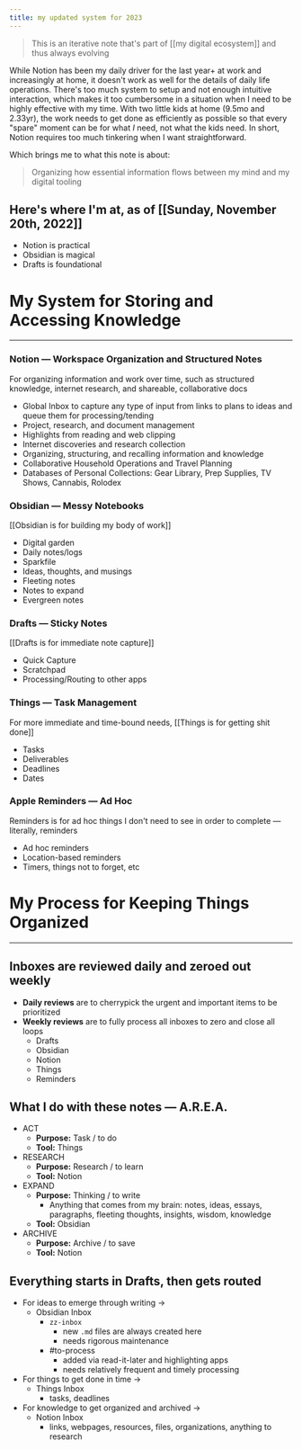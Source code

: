 ```yaml
---
title: my updated system for 2023
---
```


> This is an iterative note that's part of [[my digital ecosystem]] and thus always evolving

While Notion has been my daily driver for the last year+ at work and increasingly at home, it doesn't work as well for the details of daily life operations. There's too much system to setup and not enough intuitive interaction, which makes it too cumbersome in a situation when I need to be highly effective with my time. With two little kids at home (9.5mo and 2.33yr), the work needs to get done as efficiently as possible so that every "spare" moment can be for what *I* need, not what the kids need. In short, Notion requires too much tinkering when I want straightforward.

Which brings me to what this note is about:

> Organizing how essential information flows between my mind and my digital tooling

## Here's where I'm at, as of [[Sunday, November 20th, 2022]]
- Notion is practical
- Obsidian is magical
- Drafts is foundational

# My System for Storing and Accessing Knowledge
---
### Notion — Workspace Organization and Structured Notes
For organizing information and work over time, such as structured knowledge, internet research, and shareable, collaborative docs
- Global Inbox to capture any type of input from links to plans to ideas and queue them for processing/tending
- Project, research, and document management
- Highlights from reading and web clipping
- Internet discoveries and research collection
- Organizing, structuring, and recalling information and knowledge
- Collaborative Household Operations and Travel Planning
- Databases of Personal Collections: Gear Library, Prep Supplies, TV Shows, Cannabis, Rolodex


### Obsidian — Messy Notebooks
[[Obsidian is for building my body of work]]
- Digital garden
- Daily notes/logs
- Sparkfile
- Ideas, thoughts, and musings
- Fleeting notes
- Notes to expand
- Evergreen notes


### Drafts — Sticky Notes
[[Drafts is for immediate note capture]]
- Quick Capture
- Scratchpad
- Processing/Routing to other apps


### Things — Task Management
For more immediate and time-bound needs, [[Things is for getting shit done]] 
- Tasks
- Deliverables
- Deadlines
- Dates


### Apple Reminders — Ad Hoc
Reminders is for ad hoc things I don't need to see in order to complete — literally, reminders
- Ad hoc reminders
- Location-based reminders
- Timers, things not to forget, etc






# My Process for Keeping Things Organized
---
## Inboxes are reviewed daily and zeroed out weekly
- **Daily reviews** are to cherrypick the urgent and important items to be prioritized
- **Weekly reviews** are to fully process all inboxes to zero and close all loops
	- Drafts
	- Obsidian
	- Notion
	- Things
	- Reminders

## What I do with these notes — A.R.E.A.
- ACT
	- **Purpose:** Task / to do
	- **Tool:** Things
- RESEARCH
	- **Purpose:** Research / to learn
	- **Tool:** Notion
- EXPAND
	- **Purpose:** Thinking / to write
		- Anything that comes from my brain: notes, ideas, essays, paragraphs, fleeting thoughts, insights, wisdom, knowledge
	- **Tool:** Obsidian
- ARCHIVE
	- **Purpose:** Archive / to save
	- **Tool:** Notion

## Everything starts in Drafts, then gets routed
- For ideas to emerge through writing →
	- Obsidian Inbox
		- `zz-inbox`
			- new `.md` files are always created here
			- needs rigorous maintenance
		- #to-process
			- added via read-it-later and highlighting apps
			- needs relatively frequent and timely processing
- For things to get done in time →
	- Things Inbox
		- tasks, deadlines
- For knowledge to get organized and archived →
	- Notion Inbox
		- links, webpages, resources, files, organizations, anything to research
